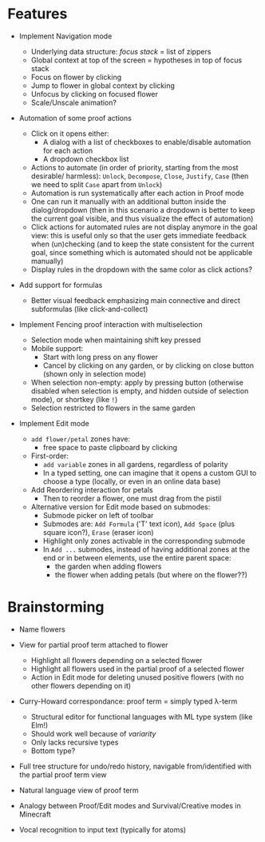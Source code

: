 # Features

- Implement Navigation mode
  - Underlying data structure: *focus stack* = list of zippers
  - Global context at top of the screen = hypotheses in top of focus stack
  - Focus on flower by clicking
  - Jump to flower in global context by clicking
  - Unfocus by clicking on focused flower
  - Scale/Unscale animation?

- Automation of some proof actions
  - Click on it opens either:
    - A dialog with a list of checkboxes to enable/disable automation for each
      action
    - A dropdown checkbox list
  - Actions to automate (in order of priority, starting from the most desirable/
    harmless): `Unlock`, `Decompose`, `Close`, `Justify`, `Case` (then we need
    to split `Case` apart from `Unlock`)
  - Automation is run systematically after each action in Proof mode
  - One can run it manually with an additional button inside the
    dialog/dropdown (then in this scenario a dropdown is better to keep the
    current goal visible, and thus visualize the effect of automation)
  - Click actions for automated rules are not display anymore in the goal view:
    this is useful only so that the user gets immediate feedback when
    (un)checking (and to keep the state consistent for the current goal, since
    something which is automated should not be applicable manually)
  - Display rules in the dropdown with the same color as click actions?

- Add support for formulas
  - Better visual feedback emphasizing main connective and direct subformulas
    (like click-and-collect)

- Implement Fencing proof interaction with multiselection
  - Selection mode when maintaining shift key pressed
  - Mobile support:
    - Start with long press on any flower
    - Cancel by clicking on any garden, or by clicking on close button (shown
      only in selection mode)
  - When selection non-empty: apply by pressing button (otherwise disabled when
    selection is empty, and hidden outside of selection mode), or shortkey (like
    `!`)
  - Selection restricted to flowers in the same garden

- Implement Edit mode
  - `add flower/petal` zones have:
    - free space to paste clipboard by clicking
  - First-order:
    - `add variable` zones in all gardens, regardless of polarity
    - In a typed setting, one can imagine that it opens a custom GUI to choose a
      type (locally, or even in an online data base)
  - Add Reordering interaction for petals
    - Then to reorder a flower, one must drag from the pistil
  - Alternative version for Edit mode based on submodes:
    - Submode picker on left of toolbar
    - Submodes are: `Add Formula` ('T' text icon), `Add Space` (plus square
      icon?), `Erase` (eraser icon)
    - Highlight only zones activable in the corresponding submode
    - In `Add ...` submodes, instead of having additional zones at the end or in
      between elements, use the entire parent space:
      - the garden when adding flowers
      - the flower when adding petals (but where on the flower??)

# Brainstorming

- Name flowers

- View for partial proof term attached to flower
  - Highlight all flowers depending on a selected flower
  - Highlight all flowers used in the partial proof of a selected flower
  - Action in Edit mode for deleting unused positive flowers (with no other
    flowers depending on it)

- Curry-Howard correspondance: proof term = simply typed λ-term
  - Structural editor for functional languages with ML type system (like Elm!)
  - Should work well because of *variarity*
  - Only lacks recursive types
  - Bottom type?

- Full tree structure for undo/redo history, navigable from/identified with the
  partial proof term view

- Natural language view of proof term

- Analogy between Proof/Edit modes and Survival/Creative modes in Minecraft

- Vocal recognition to input text (typically for atoms)